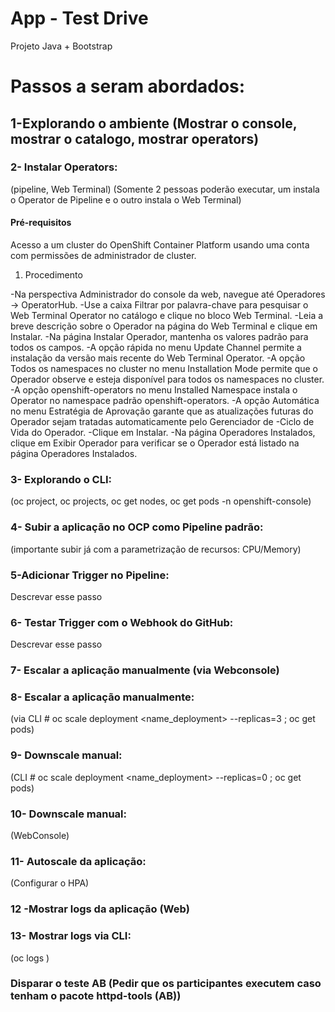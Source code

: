 # App - Test Drive
Projeto Java + Bootstrap 

# Passos a seram abordados:

## 1-Explorando o ambiente (Mostrar o console, mostrar o catalogo, mostrar operators)

### 2- Instalar Operators: 
(pipeline, Web Terminal) (Somente 2 pessoas poderão executar, um instala o Operator de Pipeline e o outro instala o Web Terminal)

#### Pré-requisitos

Acesso a um cluster do OpenShift Container Platform usando uma conta com permissões de administrador de cluster.
1. Procedimento

  -Na perspectiva Administrador do console da web, navegue até Operadores → OperatorHub.
  -Use a caixa Filtrar por palavra-chave para pesquisar o Web Terminal Operator no catálogo e clique no bloco Web Terminal.
  -Leia a breve descrição sobre o Operador na página do Web Terminal e clique em Instalar.
  -Na página Instalar Operador, mantenha os valores padrão para todos os campos.
  -A opção rápida no menu Update Channel permite a instalação da versão mais recente do Web Terminal Operator.
  -A opção Todos os namespaces no cluster no menu Installation Mode permite que o Operador observe e esteja disponível para todos os namespaces no cluster.
  -A opção openshift-operators no menu Installed Namespace instala o Operator no namespace padrão openshift-operators.
  -A opção Automática no menu Estratégia de Aprovação garante que as atualizações futuras do Operador sejam tratadas automaticamente pelo Gerenciador de     -Ciclo de Vida do Operador.
  -Clique em Instalar.
  -Na página Operadores Instalados, clique em Exibir Operador para verificar se o Operador está listado na página Operadores Instalados.

### 3- Explorando o CLI:
(oc project, oc projects, oc get nodes, oc get pods -n openshift-console)

### 4- Subir a aplicação no OCP como Pipeline padrão:
(importante subir já com a parametrização de recursos: CPU/Memory)

### 5-Adicionar Trigger no Pipeline:
Descrevar esse passo

### 6- Testar Trigger com o Webhook do GitHub:
Descrevar esse passo

### 7- Escalar a aplicação manualmente (via Webconsole)

### 8- Escalar a aplicação manualmente:
(via CLI # oc scale deployment <name_deployment> --replicas=3 ; oc get pods)

### 9- Downscale manual:
(CLI # oc scale deployment <name_deployment> --replicas=0 ; oc get pods)

### 10- Downscale manual:
(WebConsole)

### 11- Autoscale da aplicação:
(Configurar o HPA)

### 12 -Mostrar logs da aplicação (Web)

### 13- Mostrar logs via CLI:
(oc logs <pod>)
  
### Disparar o teste AB (Pedir que os participantes executem caso tenham o pacote httpd-tools (AB))
